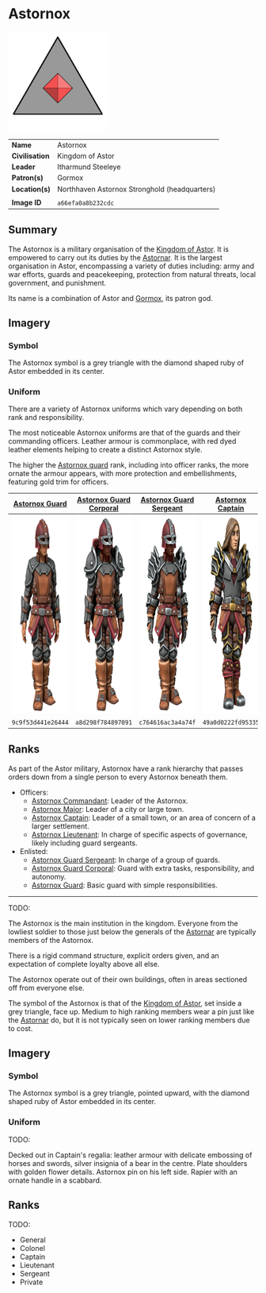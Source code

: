 # Astornox

<img src="https://raw.githubusercontent.com/jesskelsall/astarus-images/main/symbols/a66efa0a8b232cdc.png" height="200" />

|||
| --- | --- |
| **Name** | Astornox | organisation.4
| **Civilisation** | Kingdom of Astor |
| **Leader** | Itharmund Steeleye |
| **Patron(s)** | Gormox |
| **Location(s)** | Northhaven Astornox Stronghold (headquarters) |
|||
| **Image ID** | `a66efa0a8b232cdc` |

## Summary

The Astornox is a military organisation of the [Kingdom of Astor](../../civilisations/kingdom-of-astor/kingdom-of-astor.md). It is empowered to carry out its duties by the [Astornar](../astornar.md). It is the largest organisation in Astor, encompassing a variety of duties including: army and war efforts, guards and peacekeeping, protection from natural threats, local government, and punishment.

Its name is a combination of Astor and [Gormox](../../gods/deities/gormox.md), its patron god.

## Imagery

### Symbol

The Astornox symbol is a grey triangle with the diamond shaped ruby of Astor embedded in its center.

### Uniform

There are a variety of Astornox uniforms which vary depending on both rank and responsibility.

The most noticeable Astornox uniforms are that of the guards and their commanding officers. Leather armour is commonplace, with red dyed leather elements helping to create a distinct Astornox style.

The higher the [Astornox guard](ranks/astornox-guard.md) rank, including into officer ranks, the more ornate the armour appears, with more protection and embellishments, featuring gold trim for officers.

| [Astornox Guard](ranks/astornox-guard.md) | [Astornox Guard Corporal](ranks/astornox-guard-corporal.md) | [Astornox Guard Sergeant](ranks/astornox-guard-sergeant.md) | [Astornox Captain](ranks/astornox-captain.md) |
|:---:|:---:|:---:|:---:|
| <img src="https://raw.githubusercontent.com/jesskelsall/astarus-images/main/characters/portraits/9c9f53d441e26444.png" height="400" /> | <img src="https://raw.githubusercontent.com/jesskelsall/astarus-images/main/characters/portraits/a8d298f784897091.png" height="400" /> | <img src="https://raw.githubusercontent.com/jesskelsall/astarus-images/main/characters/portraits/c764616ac3a4a74f.png" height="400" /> | <img src="https://raw.githubusercontent.com/jesskelsall/astarus-images/main/characters/portraits/49a0d0222fd95335.png" height="400" /> |
| `9c9f53d441e26444` | `a8d298f784897091` | `c764616ac3a4a74f` | `49a0d0222fd95335` |

## Ranks

As part of the Astor military, Astornox have a rank hierarchy that passes orders down from a single person to every Astornox beneath them.

- Officers:
  - [Astornox Commandant](ranks/astornox-commandant.md): Leader of the Astornox.
  - [Astornox Major](ranks/astornox-major.md): Leader of a city or large town.
  - [Astornox Captain](ranks/astornox-captain.md): Leader of a small town, or an area of concern of a larger settlement.
  - [Astornox Lieutenant](ranks/astornox-lieutenant.md): In charge of specific aspects of governance, likely including guard sergeants.
- Enlisted:
  - [Astornox Guard Sergeant](ranks/astornox-guard-sergeant.md): In charge of a group of guards.
  - [Astornox Guard Corporal](ranks/astornox-guard-corporal.md): Guard with extra tasks, responsibility, and autonomy.
  - [Astornox Guard](ranks/astornox-guard.md): Basic guard with simple responsibilities.

---

TODO:

The Astornox is the main institution in the kingdom. Everyone from the lowliest soldier to those just below the generals of the [Astornar](../astornar.md) are typically members of the Astornox.

There is a rigid command structure, explicit orders given, and an expectation of complete loyalty above all else.

The Astornox operate out of their own buildings, often in areas sectioned off from everyone else.

The symbol of the Astornox is that of the [Kingdom of Astor](../../civilisations/kingdom-of-astor/kingdom-of-astor.md), set inside a grey triangle, face up. Medium to high ranking members wear a pin just like the [Astornar](../astornar.md) do, but it is not typically seen on lower ranking members due to cost.

## Imagery

### Symbol

The Astornox symbol is a grey triangle, pointed upward, with the diamond shaped ruby of Astor embedded in its center.

### Uniform

TODO:

Decked out in Captain's regalia: leather armour with delicate embossing of horses and swords, silver insignia of a bear in the centre. Plate shoulders with golden flower details. Astornox pin on his left side. Rapier with an ornate handle in a scabbard.

## Ranks

TODO:

- General
- Colonel
- Captain
- Lieutenant
- Sergeant
- Private
